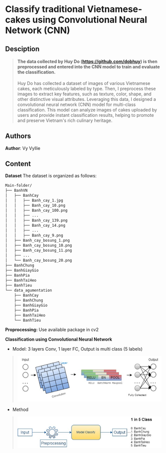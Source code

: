 # Classify traditional Vietnamese-cakes using Convolutional Neural Network (CNN)

## Desciption
>#### The data collected by Huy Do (https://github.com/dobhuy) is then preprocessed and entered into the CNN model to train and evaluate the classification. 
> Huy Do has collected a dataset of images of various Vietnamese cakes, each meticulously labeled by type. Then, I preprocess these images to extract key features, such as texture, color, shape, and other distinctive visual attributes. Leveraging this data, I designed a convolutional neural network (CNN) model for multi-class classification. This model can analyze images of cakes uploaded by users and provide instant classification results, helping to promote and preserve Vietnam's rich culinary heritage.

## Authors
**Author**: Vy Vyllie

## Content
**Dataset**
The dataset is organized as follows:
```text
Main-folder/
├── BanhVN
│   ├── BanhCay
│   │   ├── Banh_cay_1.jpg
│   │   ├── Banh_cay_10.png
│   │   ├── Banh_cay_100.png
│   │   ├── ...
│   │   ├── Banh_cay_139.png
│   │   ├── Banh_cay_14.png
│   │   ├── ...
│   │   ├── Banh_cay_9.png
│   ├── Banh_cay_bosung_1.png
│   ├── Banh_cay_bosung_10.png
│   ├── Banh_cay_bosung_11.png
│   ├── ...
│   └── Banh_cay_bosung_20.png
├── BanhChung
├── BanhGiayGio
├── BanhPia
├── BanhTaiHeo
├── BanhTieu
└── data_agumentation
    ├── BanhCay
    ├── BanhChung
    ├── BanhGiayGio
    ├── BanhPia
    ├── BanhTaiHeo
    └── BanhTieu
```

**Proprocessing:** Use available package in cv2

**Classification using Convolutional Neural Network**
* Model: 3 layers Conv, 1 layer FC, Output is multi class (5 labels) 
>  ![Image](https://github.com/vyllie333/Classify-traditional-Vietnamese-cakes-using-CNN/blob/main/modelcnn.jpg)
* Method
>  ![Image](https://github.com/vyllie333/Classify-traditional-Vietnamese-cakes-using-CNN/blob/main/method.jpg )
